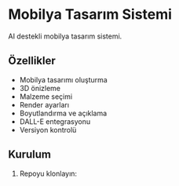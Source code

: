 # Mobilya Tasarım Sistemi

AI destekli mobilya tasarım sistemi.

## Özellikler

- Mobilya tasarımı oluşturma
- 3D önizleme
- Malzeme seçimi
- Render ayarları
- Boyutlandırma ve açıklama
- DALL-E entegrasyonu
- Versiyon kontrolü

## Kurulum

1. Repoyu klonlayın:

